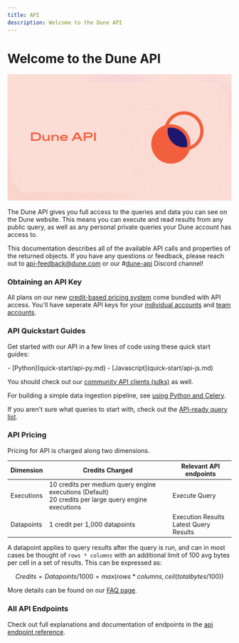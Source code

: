 ```yaml
---
title: API
description: Welcome to the Dune API
---
```


# Welcome to the Dune API

![dune API Cover](images/dune-api-banner.png)

The Dune API gives you full access to the queries and data you can see on the Dune website. This means you can execute and read results from any public query, as well as any personal private queries your Dune account has access to.

This documentation describes all of the available API calls and properties of the returned objects. If you have any questions or feedback, please reach out to [api-feedback@dune.com](mailto:api-feedback@dune.com) or our #[dune-api](https://discord.com/channels/757637422384283659/1019910980634939433) Discord channel!

### Obtaining an API Key
All plans on our new [credit-based pricing system](https://dune.com/pricing) come bundled with API access.
You'll have seperate API keys for your [individual accounts](https://dune.com/settings/api) and [team accounts](https://dune.com/settings/teams).

### API Quickstart Guides

Get started with our API in a few lines of code using these quick start guides:

<div class="cards grid" markdown>
- [Python](quick-start/api-py.md)
- [Javascript](quick-start/api-js.md)
</div>

You should check out our [community API clients (sdks)](quick-start/community-clients.md) as well.

For building a simple data ingestion pipeline, see [using Python and Celery](https://adamparrish.xyz/downstream-data-extract-transform-load).

If you aren't sure what queries to start with, check out the [API-ready query list](quick-start/index.md).

### API Pricing
Pricing for API is charged along two dimensions.

| Dimension | Credits Charged | Relevant API endpoints |
|---|---|---|
| Executions | 10 credits per medium query engine executions (Default)<br>20 credits per large query engine executions | Execute Query |
| Datapoints | 1 credit per 1,000 datapoints | Execution Results<br>Latest Query Results |

A datapoint applies to query results after the query is run, and can in most cases be thought of `rows * columns` with an additional limit of 100 avg bytes per cell in a set of results. This can be expressed as: 
```math
Credits = Datapoints/1000 = max(rows*columns, ceil(totalbytes/100))
```
More details can be found on our [FAQ page](https://dune.com/docs/api/faq/#faq-billing-pricing).

### All API Endpoints

Check out full explanations and documentation of endpoints in the [api endpoint reference](api-reference/index.md).
